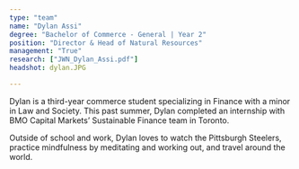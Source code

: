 ```yaml
---
type: "team"
name: "Dylan Assi"
degree: "Bachelor of Commerce - General | Year 2"
position: "Director & Head of Natural Resources"
management: "True"
research: ["JWN_Dylan_Assi.pdf"]
headshot: dylan.JPG

---
```


Dylan is a third-year commerce student specializing in Finance with a minor in Law and Society. This past summer, Dylan completed an internship with BMO Capital Markets’ Sustainable Finance team in Toronto. 

Outside of school and work, Dylan loves to watch the Pittsburgh Steelers, practice mindfulness by meditating and working out, and travel around the world.

